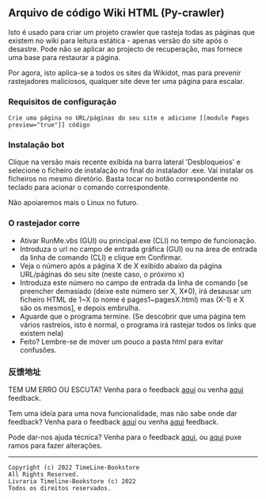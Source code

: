 ## Arquivo de código Wiki HTML (Py-crawler)

Isto é usado para criar um projeto crawler que rasteja todas as páginas que existem no wiki para leitura estática - apenas versão do site após o desastre. 
Pode não se aplicar ao projecto de recuperação, mas fornece uma base para restaurar a página. 

Por agora, isto aplica-se a todos os sites da Wikidot, mas para prevenir rastejadores maliciosos, qualquer site deve ter uma página para escalar.

### **Requisitos de configuração**

```
Crie uma página no URL/páginas do seu site e adicione [[module Pages preview="true"]] código
```

### **Instalação bot**
Clique na versão mais recente exibida na barra lateral 'Desbloqueios' e selecione o ficheiro de instalação no final do instalador .exe. Vai instalar os ficheiros no mesmo diretório. Basta tocar no botão correspondente no teclado para acionar o comando correspondente.

Não apoiaremos mais o Linux no futuro.

### **O rastejador corre**
* Ativar RunMe.vbs (GUI) ou principal.exe (CLI) no tempo de funcionação.
* Introduza o url no campo de entrada gráfica (GUI) ou na área de entrada da linha de comando (CLI) e clique em Confirmar.
* Veja o número após a página X de X exibido abaixo da página URL/páginas do seu site (neste caso, o próximo x)
* Introduza este número no campo de entrada da linha de comando [se preencher demasiado (deixe este número ser X, X≠0), irá desausar um ficheiro HTML de 1~X (o nome é pages1~pagesX.html) mas (X-1) e X são os mesmos], e depois embrulha.
* Aguarde que o programa termine. (Se descobrir que uma página tem vários rastreios, isto é normal, o programa irá rastejar todos os links que existem nela)
* Feito? Lembre-se de mover um pouco a pasta html para evitar confusões.

### **反馈地址**
TEM UM ERRO OU ESCUTA? Venha para o feedback [aqui](http://ld-private-website.wikidot.com/forum/c-7602918/pyc) ou venha [aqui](https://github.com/TimeLine-Bookstore/Py-crawler/issues) feedback.

Tem uma ideia para uma nova funcionalidade, mas não sabe onde dar feedback? Venha para o feedback [aqui](http://ld-private-website.wikidot.com/forum/t-15402049/pyc-1-1-0-1-9) ou venha [aqui](https://github.com/TimeLine-Bookstore/Py-crawler/issues) feedback.

Pode dar-nos ajuda técnica? Venha para o feedback [aqui](http://ld-private-website.wikidot.com/forum/c-7602920/), ou [aqui](https://github.com/TimeLine-Bookstore/Py-crawler/fork) puxe ramos para fazer alterações.

----------

```
Copyright (c) 2022 TimeLine-Bookstore
All Rights Reserved.
Livraria Timeline-Bookstore (c) 2022
Todos os direitos reservados.
```

